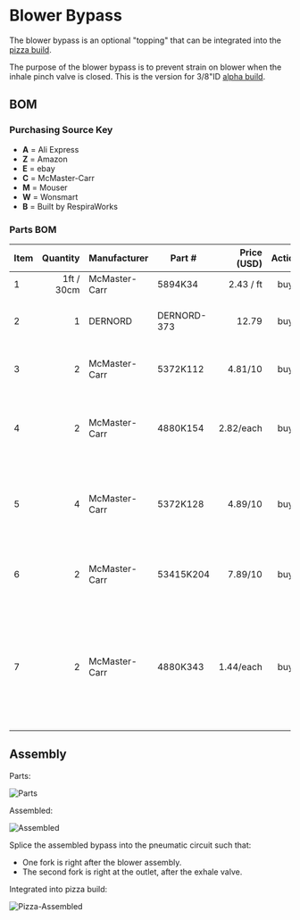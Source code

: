 # Blower Bypass

The blower bypass is an optional "topping" that can be integrated into the [pizza build](../Alpha_Build_Instructions/pizza_build.md).

The purpose of the blower bypass is to prevent strain on blower when the inhale pinch valve is closed. This is the version for 3/8"ID [alpha build](../Alpha_Build_Instructions).

## BOM

### Purchasing Source Key

* **A** = Ali Express
* **Z** = Amazon
* **E** = ebay
* **C** = McMaster-Carr
* **M** = Mouser
* **W** = Wonsmart
* **B** = Built by RespiraWorks

### Parts BOM

| Item | Quantity | Manufacturer  | Part #              | Price (USD)     | Action  | Sources         | Notes |
| ------ |--------------:| ------------- | ----------------- | ------------:|:---------:|-----------------| ----- |
| 1      |    1ft / 30cm | McMaster-Carr | 5894K34           | 2.43 / ft   | buy       | [C][1mcmc]      | 1/4" ID tubing |
| 2      |        1  | DERNORD | DERNORD-373           | 12.79   | buy       | [Z][2azn]      | Ball valve, as adjustable orifice |
| 3      |         2 | McMaster-Carr | 5372K112           | 4.81/10   | buy       | [C][3mcmc]      | Barb to connect ball valve to tubing |
| 4      |         2 | McMaster-Carr | 4880K154           | 2.82/each   | buy       | [C][4mcmc]      | 1/2 NTP tees for branching the pneumatic circuit  |
| 5      |         4 | McMaster-Carr | 5372K128           | 4.89/10  | buy       | [C][5mcmc]      | Barb to connect tees to rest of 5/8"ID pneumatic circuit  |
| 6      |         2 | McMaster-Carr | 53415K204           | 7.89/10  | buy       | [C][6mcmc]      | Barb to connect tees to 1/4"ID bypass  |
| 7      |         2 | McMaster-Carr | 4880K343           | 1.44/each  | buy       | [C][7mcmc]      | **ALT:** As alt to last item in the list, get 2 more of item 5, and also this 1/2 NTP -> 1/4 NTP adaptor |

[1mcmc]:   https://www.mcmaster.com/5894K34 
[2azn]:    https://www.amazon.com/gp/product/B07BSQ5X8H
[3mcmc]:   https://www.mcmaster.com/5372K112
[4mcmc]:   https://www.mcmaster.com/4880K154
[5mcmc]:   https://www.mcmaster.com/5372K128
[6mcmc]:   https://www.mcmaster.com/53415K204
[7mcmc]:   https://www.mcmaster.com/4880K343

## Assembly

Parts:

![Parts](bypass-parts.jpg)

Assembled:

![Assembled](bypass-assembled.jpg)

Splice the assembled bypass into the pneumatic circuit such that:

* One fork is right after the blower assembly.
* The second fork is right at the outlet, after the exhale valve.

Integrated into pizza build:

![Pizza-Assembled](pizza-advanced.jpg)


